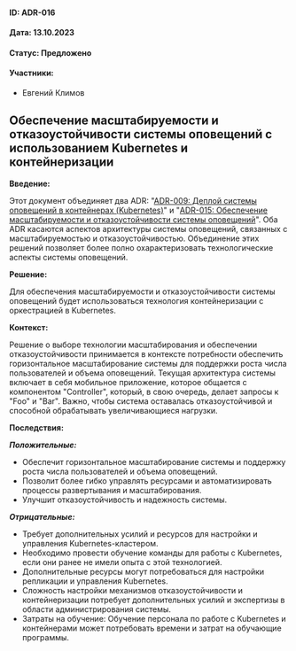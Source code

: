 #### ID: ADR-016

#### Дата: 13.10.2023

#### Статус: Предложено

#### Участники:
* Евгений Климов

## Обеспечение масштабируемости и отказоустойчивости системы оповещений с использованием Kubernetes и контейнеризации

**Введение:**

Этот документ объединяет два ADR: "[ADR-009: Деплой системы оповещений в контейнерах (Kubernetes)](adr_009.md)" и "[ADR-015: Обеспечение масштабируемости и отказоустойчивости системы оповещений](adr_015.md)". Оба ADR касаются аспектов архитектуры системы оповещений, связанных с масштабируемостью и отказоустойчивостью. Объединение этих решений позволяет более полно охарактеризовать технологические аспекты системы оповещений.

**Решение:**

Для обеспечения масштабируемости и отказоустойчивости системы оповещений будет использоваться технология контейнеризации с оркестрацией в Kubernetes.

**Контекст:**

Решение о выборе технологии масштабирования и обеспечении отказоустойчивости принимается в контексте потребности обеспечить горизонтальное масштабирование системы для поддержки роста числа пользователей и объема оповещений. Текущая архитектура системы включает в себя мобильное приложение, которое общается с компонентом "Controller", который, в свою очередь, делает запросы к "Foo" и "Bar". Важно, чтобы система оставалась отказоустойчивой и способной обрабатывать увеличивающиеся нагрузки.

**Последствия:**

***Положительные:***
- Обеспечит горизонтальное масштабирование системы и поддержку роста числа пользователей и объема оповещений.
- Позволит более гибко управлять ресурсами и автоматизировать процессы развертывания и масштабирования.
- Улучшит отказоустойчивость и надежность системы.

***Отрицательные:***
- Требует дополнительных усилий и ресурсов для настройки и управления Kubernetes-кластером.
- Необходимо провести обучение команды для работы с Kubernetes, если они ранее не имели опыта с этой технологией.
- Дополнительные ресурсы могут потребоваться для настройки репликации и управления Kubernetes.
- Сложность настройки механизмов отказоустойчивости и контейнеризации потребует дополнительных усилий и экспертизы в области администрирования системы.
- Затраты на обучение: Обучение персонала по работе с Kubernetes и контейнерами может потребовать времени и затрат на обучающие программы.